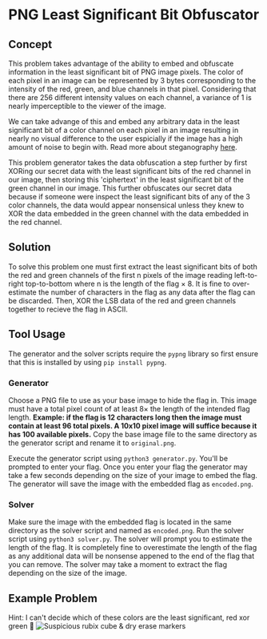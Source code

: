 # PNG Least Significant Bit Obfuscator

## Concept
This problem takes advantage of the ability to embed and obfuscate information in the least significant bit of PNG image pixels. The color of each pixel in an image can be represented by 3 bytes corresponding to the intensity of the red, green, and blue channels in that pixel. Considering that there are 256 different intensity values on each channel, a variance of 1 is nearly imperceptible to the viewer of the image.

We can take advange of this and embed any arbitrary data in the least significant bit of a color channel on each pixel in an image resulting in nearly no visual difference to the user espicially if the image has a high amount of noise to begin with. Read more about steganography [here](https://en.wikipedia.org/wiki/Steganography).

This problem generator takes the data obfuscation a step further by first XORing our secret data with the least significant bits of the red channel in our image, then storing this 'ciphertext' in the least significant bit of the green channel in our image. This further obfuscates our secret data because if someone were inspect the least significant bits of any of the 3 color channels, the data would appear nonsensical unless they knew to XOR the data embedded in the green channel with the data embedded in the red channel.

## Solution
To solve this problem one must first extract the least significant bits of both the red and green channels of the first n pixels of the image reading left-to-right top-to-bottom where n is the length of the flag × 8. It is fine to over-estimate the number of characters in the flag as any data after the flag can be discarded. Then, XOR the LSB data of the red and green channels together to recieve the flag in ASCII.

## Tool Usage
The generator and the solver scripts require the `pypng` library so first ensure that this is installed by using `pip install pypng`.

### Generator
Choose a PNG file to use as your base image to hide the flag in. This image must have a total pixel count of at least 8× the length of the intended flag length. **Example: if the flag is 12 characters long then the image must contain at least 96 total pixels. A 10x10 pixel image will suffice because it has 100 available pixels.** Copy the base image file to the same directory as the generator script and rename it to `original.png`.

Execute the generator script using `python3 generator.py`. You'll be prompted to enter your flag. Once you enter your flag the generator may take a few seconds depending on the size of your image to embed the flag. The generator will save the image with the embedded flag as `encoded.png`.

### Solver
Make sure the image with the embedded flag is located in the same directory as the solver script and named as `encoded.png`. Run the solver script using `python3 solver.py`. The solver will prompt you to estimate the length of the flag. It is completely fine to overestimate the length of the flag as any additional data will be nonsense appened to the end of the flag that you can remove. The solver may take a moment to extract the flag depending on the size of the image.

## Example Problem
Hint: I can't decide which of these colors are the least significant, red xor green 🤔
![Suspicious rubix cube & dry erase markers](encoded.png)